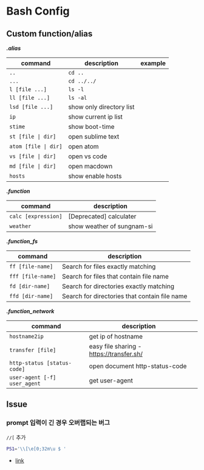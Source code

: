# Bash Config

## Custom function/alias

***.alias***

|               command               |       description        | example |
| ----------------------------------- | ------------------------ | ------- |
| `..`                                | `cd ..`                  |         |
| `...`                               | `cd ../../`              |         |
| `l [file ...]`                      | `ls -l`                  |         |
| `ll [file ...]`                     | `ls -al`                 |         |
| `lsd [file ...]`                    | show only directory list |         |
| `ip`                                | show current ip list     |         |
| `stime`                             | show boot-time           |         |
| <code>st [file &#124; dir]</code>   | open sublime text        |         |
| <code>atom [file &#124; dir]</code> | open atom                |         |
| <code>vs [file &#124; dir]</code>   | open vs code             |         |
| <code>md [file &#124; dir]</code>   | open macdown             |         |
| `hosts`                             | show enable hosts        |         |

***.function***

|       command       |        description         |
| ------------------- | -------------------------- |
| `calc [expression]` | [Deprecated] calculater    |
| `weather`           | show weather of sungnam-si |

***.function_fs***

|      command      |                  description                  |
| ----------------- | --------------------------------------------- |
| `ff [file-name]`  | Search for files exactly matching             |
| `fff [file-name]` | Search for files that contain file name       |
| `fd [dir-name]`   | Search for directories exactly matching       |
| `ffd [dir-name]`  | Search for directories that contain file name |

***.function_network***

|           command            |               description                |     |
| ---------------------------- | ---------------------------------------- | --- |
| `hostname2ip`                | get ip of hostname                       |     |
| `transfer [file]`            | easy file sharing - https://transfer.sh/ |     |
| `http-status [status-code]`  | open document http-status-code           |     |
| `user-agent [-f] user_agent` | get user-agent                           |     |


## Issue

### prompt 입력이 긴 경우 오버랩되는 버그

`//[` 추가

```sh
PS1='\\[\e[0;32m\u $ '
```

- [link](http://askubuntu.com/a/24416/444925)
